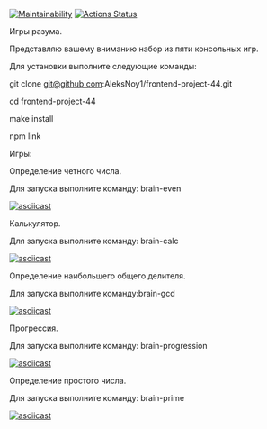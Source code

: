 [![Maintainability](https://api.codeclimate.com/v1/badges/a36f00413108b41ccdcd/maintainability)](https://codeclimate.com/github/AleksNoy1/frontend-project-44/maintainability)
[![Actions Status](https://github.com/AleksNoy1/frontend-project-44/workflows/hexlet-check/badge.svg)](https://github.com/AleksNoy1/frontend-project-44/actions)

Игры разума.

Представляю вашему вниманию набор из пяти консольных игр.

Для установки выполните следующие команды:

git clone git@github.com:AleksNoy1/frontend-project-44.git

cd frontend-project-44

make install

npm link

Игры:

Определение четного числа.

Для запуска выполните команду: brain-even

[![asciicast](https://asciinema.org/a/536300.svg)](https://asciinema.org/a/536300)

Калькулятор.

Для запуска выполните команду: brain-calc

[![asciicast](https://asciinema.org/a/539097.svg)](https://asciinema.org/a/539097)

Определение наибольшего общего делителя.

Для запуска выполните команду:brain-gcd

[![asciicast](https://asciinema.org/a/539099.svg)](https://asciinema.org/a/539099)

Прогрессия.

Для запуска выполните команду: brain-progression

[![asciicast](https://asciinema.org/a/539104.svg)](https://asciinema.org/a/539104)

Определение простого числа.

Для запуска выполните команду: brain-prime

[![asciicast](https://asciinema.org/a/539107.svg)](https://asciinema.org/a/539107)
